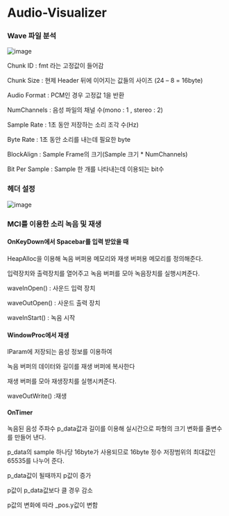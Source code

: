 # Audio-Visualizer

### Wave 파일 분석

![image](https://github.com/wlehd12/Audio-Visualizer/assets/125344095/6adb0f30-9b81-47af-9960-f45f46f92d89)


Chunk ID : fmt 라는 고정값이 들어감

Chunk Size : 현제 Header 뒤에 이어지는 값들의 사이즈 (24 – 8 = 16byte)

Audio Format : PCM인 경우 고정값 1을 반환

NumChannels : 음성 파일의 채널 수(mono : 1 , stereo : 2)

Sample Rate : 1초 동안 저장하는 소리 조각 수(Hz)

Byte Rate : 1초 동안 소리를 내는데 필요한 byte

BlockAlign : Sample Frame의 크기(Sample 크기 * NumChannels)

Bit Per Sample : Sample 한 개를 나타내는데 이용되는 bit수

### 헤더 설정

![image](https://github.com/wlehd12/Audio-Visualizer/assets/125344095/b2872216-50c7-4f98-8455-cb3ef87800d0)

### MCI를 이용한 소리 녹음 및 재생

#### OnKeyDown에서 Spacebar를 입력 받았을 때

HeapAlloc을 이용해 녹음 버퍼용 메모리와 재생 버퍼용 메모리를 정의해준다.

입력장치와 출력장치를 열어주고 녹음 버퍼를 모아 녹음장치를 실행시켜준다.

waveInOpen() : 사운드 입력 장치

waveOutOpen() : 사운드 출력 장치

waveInStart() : 녹음 시작

#### WindowProc에서 재생
lParam에 저장되는 음성 정보를 이용하여

녹음 버퍼의 데이터와 길이를 재생 버퍼에 복사한다

재생 버퍼를 모아 재생장치를 실행시켜준다.

waveOutWrite() :재생

#### OnTimer

녹음된 음성 주파수 p_data값과 길이를 이용해 실시간으로 파형의 크기 변화를 줄변수를 만들어 낸다.

p_data의 sample 하나당 16byte가 사용되므로 16byte 정수 저장범위의 최대값인 65535를 나누어 준다.

p_data값이 될때까지 p값이 증가 

p값이 p_data값보다 클 경우 감소 

p값의 변화에 따라 _pos.y값이 변함




